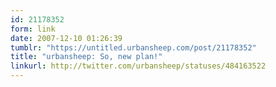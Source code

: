 ```yaml
---
id: 21178352
form: link
date: 2007-12-10 01:26:39
tumblr: "https://untitled.urbansheep.com/post/21178352"
title: "urbansheep: So, new plan!"
linkurl: http://twitter.com/urbansheep/statuses/484163522
---
```


